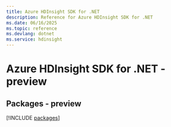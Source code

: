 ```yaml
---
title: Azure HDInsight SDK for .NET
description: Reference for Azure HDInsight SDK for .NET
ms.date: 06/16/2025
ms.topic: reference
ms.devlang: dotnet
ms.service: hdinsight
---
```

# Azure HDInsight SDK for .NET - preview
## Packages - preview
[!INCLUDE [packages](hdinsight-index.md)]